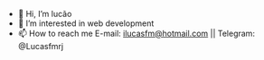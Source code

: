 - 👋 Hi, I’m lucão
- 👀 I’m interested in web development
- 📫 How to reach me E-mail: ilucasfm@hotmail.com || Telegram: @Lucasfmrj

<!---
ilucasfm/ilucasfm is a ✨ special ✨ repository because its `README.md` (this file) appears on your GitHub profile.
You can click the Preview link to take a look at your changes.
--->
